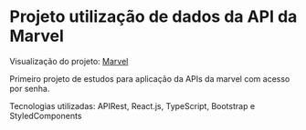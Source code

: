# Projeto utilização de dados da API da Marvel

Visualização do projeto: [Marvel](https://profparedes-marvel.netlify.app)

Primeiro projeto de estudos para aplicação da APIs da marvel com acesso por senha.

Tecnologias utilizadas: APIRest, React.js, TypeScript, Bootstrap e StyledComponents

